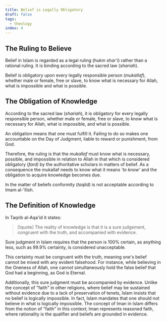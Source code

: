 ```yaml
---
title: Belief is Legally Obligatory
draft: false
tags:
  - theology
index: 4
---
```

## The Ruling to Believe

Belief in Islam is regarded as a legal ruling (*hukm shar’i*) rather than a rational ruling. It is binding according to the sacred law (*shariah*).

Belief is obligatory upon every legally responsible person (*mukallaf*), whether male or female, free or slave, to know what is necessary for Allah, what is impossible and what is possible.

## The Obligation of Knowledge

According to the sacred law (*shariah*), it is obligatory for every legally responsible person, whether male or female, free or slave, to know what is necessary for Allah, what is impossible, and what is possible.

An obligation means that one must fulfill it. Failing to do so makes one accountable on the Day of Judgment, liable to reward or punishment, from God. 

Therefore, the ruling is that the *mukallaf* must know what is necessary, possible, and impossible in relation to Allah in that which is considered obligatory (*fard*) by the authoritative scholars in matters of belief. As a consequence the mukallaf needs to know what it means *'to know'* and the obligation to acquire knowledge becomes due.

In the matter of beliefs conformity (*taqlid*) is not acceptable according to Imam al-'Ilish.

## The Definition of Knowledge

In Taqrib al-Aqa'id it states: 

> [!quote]
> The reality of knowledge is that it is a sure judgement, congruent with the truth, and accompanied with evidence.

Sure judgment in Islam requires that the person is 100% certain, as anything less, such as 99.9% certainty, is considered unacceptable. 

This certainty must be congruent with the truth, meaning one's belief cannot be mixed with any evident falsehood. For instance, while believing in the Oneness of Allah, one cannot simultaneously hold the false belief that God had a beginning, as God is Eternal. 

Additionally, this sure judgment must be accompanied by evidence. Unlike the concept of "faith" in other religions, where belief may be sustained without evidence due to a lack of preservation of tenets, Islam insists that no belief is logically impossible. In fact, Islam mandates that one should not believe in what is logically impossible. The concept of Iman in Islam differs from the notion of "faith" in this context; Iman represents reasoned faith, where rationality is the qualifier and beliefs are grounded in evidence.





